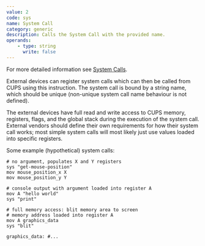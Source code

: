 ```yaml
---
value: 2
code: sys
name: System Call
category: generic
description: Calls the System Call with the provided name.
operands:
    - type: string
      write: false
---
```


For more detailed information see [System Calls](system-calls).

External devices can register system calls which can then be called from CUPS using this instruction. The system call is bound by a string name, which should be unique (non-unique system call name behaviour is not defined).

The external devices have full read and write access to CUPS memory, registers, flags, and the global stack during the execution of the system call. External vendors should define their own requirements for how their system call works; most simple system calls will most likely just use values loaded into specific registers.

Some example (hypothetical) system calls:

```
# no argument, populates X and Y registers 
sys "get-mouse-position"
mov mouse_position_x X
mov mouse_position_y Y
```

```
# console output with argument loaded into register A
mov A "hello world"
sys "print"
```

```
# full memory access: blit memory area to screen
# memory address loaded into register A
mov A graphics_data
sys "blit"

graphics_data: #...
```